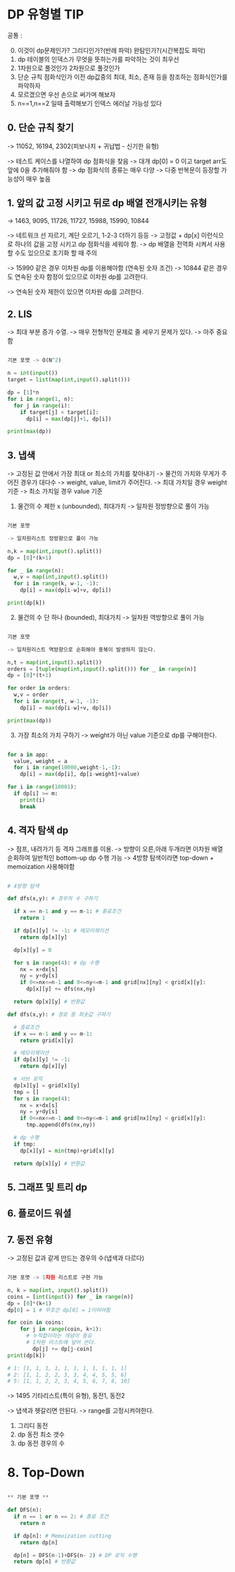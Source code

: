 # DP 유형별 TIP

공통 :

0. 이것이 dp문제인가? 그리디인가?(반례 파악) 완탐인가?(시간복잡도 파악)
1. dp 테이블의 인덱스가 무엇을 뜻하는가를 파악하는 것이 최우선
2. 1차원으로 풀것인가 2차원으로 풀것인가
3. 단순 규칙 점화식인가 이전 dp값중의 최대, 최소, 존재 등을 참조하는 점화식인가를 파악하자
4. 모르겠으면 우선 손으로 써가며 해보자
5. n==1,n==2 일때 출력해보기 인덱스 에러날 가능성 있다

## 0. 단순 규칙 찾기

-> 11052, 16194, 2302(피보나치 + 귀납법 - 신기한 유형)

-> 테스트 케이스를 나열하여 dp 점화식을 찾음
-> 대개 dp[0] = 0 이고 target arr도 앞에 0을 추가해줘야 함
-> dp 점화식의 종류는 매우 다양
-> 다중 반복문이 등장할 가능성이 매우 높음

## 1. 앞의 값 고정 시키고 뒤로 dp 배열 전개시키는 유형

-> 1463, 9095, 11726, 11727, 15988, 15990, 10844

-> 네트워크 선 자르기, 계단 오르기, 1-2-3 더하기 등등
-> 고정값 + dp[x] 이런식으로 하나의 값을 고정 시키고 dp 점화식을 세워야 함.
-> dp 배열을 전역화 시켜서 사용할 수도 있으므로 초기화 할 때 주의

-> 15990 같은 경우 이차원 dp를 이용해야함 (연속된 숫자 조건)
-> 10844 같은 경우도 연속된 숫자 함정이 있으므로 이차원 dp를 고려한다.

-> 연속된 숫자 제한이 있으면 이차원 dp를 고려한다.

## 2. LIS

-> 최대 부분 증가 수열.
-> 매우 전형적인 문제로 줄 세우기 문제가 있다.
-> 아주 중요함

```py

기본 포맷 -> O(N^2)

n = int(input())
target = list(map(int,input().split()))

dp = [1]*n
for i in range(1, n):
  for j in range(i):
    if target[j] < target[i]:
      dp[i] = max(dp[j]+1, dp[i])

print(max(dp))

```

## 3. 냅색

-> 고정된 값 안에서 가장 최대 or 최소의 가치를 찾아내기
-> 물건의 가치와 무게가 주어진 경우가 대다수
-> weight, value, limit가 주어진다.
-> 최대 가치일 경우 weight 기준
-> 최소 가치일 경우 value 기준

1. 물건의 수 제한 x (unbounded), 최대가치
   -> 일차원 정방향으로 풀이 가능

```py

기본 포맷

-> 일차원리스트 정방향으로 풀이 가능

n,k = map(int,input().split())
dp = [0]*(k+1)

for _ in range(n):
  w,v = map(int,input().split())
  for i in range(k, w-1, -1):
    dp[i] = max(dp[i-w]+v, dp[i])

print(dp[k])


```

2. 물건의 수 단 하나 (bounded), 최대가치
   -> 일차원 역방향으로 풀이 가능

```py

기본 포맷

-> 일차원리스트 역방향으로 순회해야 중복이 발생하지 않는다.

n,t = map(int,input().split())
orders = [tuple(map(int,input().split())) for _ in range(n)]
dp = [0]*(t+1)

for order in orders:
  w,v = order
  for i in range(t, w-1, -1):
    dp[i] = max(dp[i-w]+v, dp[i])

print(max(dp))

```

3. 가장 최소의 가치 구하기
   -> weight가 아닌 value 기준으로 dp를 구해야한다.

```py

for a in app:
  value, weight = a
  for i in range(10000,weight-1,-1):
    dp[i] = max(dp[i], dp[i-weight]+value)

for i in range(10001):
  if dp[i] >= m:
    print(i)
    break


```

## 4. 격자 탐색 dp

-> 점프, 내려가기 등 격자 그래프를 이용.
-> 방향이 오른,아래 두개라면 이차원 배열 순회하여 일반적인 bottom-up dp 수행 가능
-> 4방향 탐색이라면 top-down + memoization 사용해야함

```py

# 4방향 탐색

def dfs(x,y): # 경우의 수 구하기

  if x == n-1 and y == m-1: # 종료조건
    return 1

  if dp[x][y] != -1: # 메모이제이션
    return dp[x][y]

  dp[x][y] = 0

  for s in range(4): # dp 수행
    nx = x+dx[s]
    ny = y+dy[s]
    if 0<=nx<=n-1 and 0<=ny<=m-1 and grid[nx][ny] < grid[x][y]:
      dp[x][y] += dfs(nx,ny)

  return dp[x][y] # 반환값

def dfs(x,y): # 경로 중 최솟값 구하기

  # 종료조건
  if x == n-1 and y == m-1:
    return grid[x][y]

  # 메모이제이션
  if dp[x][y] != -1:
    return dp[x][y]

  # 서브 로직
  dp[x][y] = grid[x][y]
  tmp = []
  for s in range(4):
    nx = x+dx[s]
    ny = y+dy[s]
    if 0<=nx<=n-1 and 0<=ny<=m-1 and grid[nx][ny] < grid[x][y]:
      tmp.append(dfs(nx,ny))

  # dp 수행
  if tmp:
    dp[x][y] = min(tmp)+grid[x][y]

  return dp[x][y] # 반환값

```

## 5. 그래프 및 트리 dp

## 6. 플로이드 워셜

## 7. 동전 유형

-> 고정된 값과 같게 만드는 경우의 수(냅색과 다르다)

```py

기본 포맷 -> 1차원 리스트로 구현 가능

n, k = map(int, input().split())
coins = [int(input()) for _ in range(n)]
dp = [0]*(k+1)
dp[0] = 1 # 무조건 dp[0] = 1이어야함

for coin in coins:
    for j in range(coin, k+1):
      # 누적합이라는 개념이 중요
      # 1차원 리스트에 덮어 쓴다.
        dp[j] += dp[j-coin]
print(dp[k])

# 1: [1, 1, 1, 1, 1, 1, 1, 1, 1, 1, 1]
# 2: [1, 1, 2, 2, 3, 3, 4, 4, 5, 5, 6]
# 5: [1, 1, 2, 2, 3, 4, 5, 6, 7, 8, 10]

```

-> 1495 기타리스트(특이 유형), 동전1, 동전2

-> 냅색과 헷갈리면 안된다.
-> range를 고정시켜야한다.

1. 그리디 동전
2. dp 동전 최소 갯수
3. dp 동전 경우의 수

# 8. Top-Down

```py

** 기본 포맷 **

def DFS(n):
  if n == 1 or n == 2: # 종료 조건
    return n

  if dp[n]: # Memoization cutting
    return dp[n]

  dp[n] = DFS(n-1)+DFS(n- 2) # DP 로직 수행
  return dp[n] # 반환값


```
